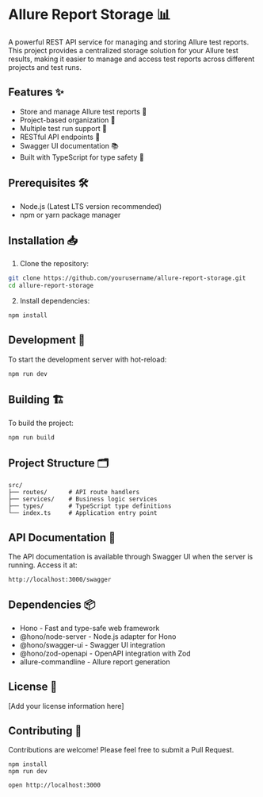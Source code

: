 # Allure Report Storage 📊

A powerful REST API service for managing and storing Allure test reports. This project provides a centralized storage solution for your Allure test results, making it easier to manage and access test reports across different projects and test runs.

## Features ✨

- Store and manage Allure test reports 📝
- Project-based organization 📁
- Multiple test run support 🔄
- RESTful API endpoints 🚀
- Swagger UI documentation 📚
- Built with TypeScript for type safety 💪

## Prerequisites 🛠️

- Node.js (Latest LTS version recommended)
- npm or yarn package manager

## Installation 📥

1. Clone the repository:
```bash
git clone https://github.com/yourusername/allure-report-storage.git
cd allure-report-storage
```

2. Install dependencies:
```bash
npm install
```

## Development 🚀

To start the development server with hot-reload:

```bash
npm run dev
```

## Building 🏗️

To build the project:

```bash
npm run build
```

## Project Structure 🗂️

```
src/
├── routes/      # API route handlers
├── services/    # Business logic services
├── types/       # TypeScript type definitions
└── index.ts     # Application entry point
```

## API Documentation 📖

The API documentation is available through Swagger UI when the server is running. Access it at:
```
http://localhost:3000/swagger
```

## Dependencies 📦

- Hono - Fast and type-safe web framework
- @hono/node-server - Node.js adapter for Hono
- @hono/swagger-ui - Swagger UI integration
- @hono/zod-openapi - OpenAPI integration with Zod
- allure-commandline - Allure report generation

## License 📄

[Add your license information here]

## Contributing 🤝

Contributions are welcome! Please feel free to submit a Pull Request.

```
npm install
npm run dev
```

```
open http://localhost:3000
```
